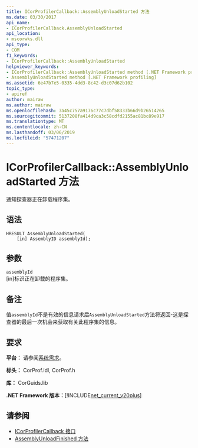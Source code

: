 ```yaml
---
title: ICorProfilerCallback::AssemblyUnloadStarted 方法
ms.date: 03/30/2017
api_name:
- ICorProfilerCallback.AssemblyUnloadStarted
api_location:
- mscorwks.dll
api_type:
- COM
f1_keywords:
- ICorProfilerCallback::AssemblyUnloadStarted
helpviewer_keywords:
- ICorProfilerCallback::AssemblyUnloadStarted method [.NET Framework profiling]
- AssemblyUnloadStarted method [.NET Framework profiling]
ms.assetid: 6e47b7e5-0335-4dd3-8c42-d3c07d62b102
topic_type:
- apiref
author: mairaw
ms.author: mairaw
ms.openlocfilehash: 3a45c757a9176c77c7dbf58333b66d9b26514265
ms.sourcegitcommit: 5137208fa414d9ca3c58cdfd2155ac81bc89e917
ms.translationtype: MT
ms.contentlocale: zh-CN
ms.lasthandoff: 03/06/2019
ms.locfileid: "57471207"
---
```

# <a name="icorprofilercallbackassemblyunloadstarted-method"></a>ICorProfilerCallback::AssemblyUnloadStarted 方法
通知探查器正在卸载程序集。  
  
## <a name="syntax"></a>语法  
  
```  
HRESULT AssemblyUnloadStarted(  
    [in] AssemblyID assemblyId);  
```  
  
## <a name="parameters"></a>参数  
 `assemblyId`  
 [in]标识正在卸载的程序集。  
  
## <a name="remarks"></a>备注  
 值`assemblyId`不是有效的信息请求后`AssemblyUnloadStarted`方法将返回-这是探查器的最后一次机会来获取有关此程序集的信息。  
  
## <a name="requirements"></a>要求  
 **平台：** 请参阅[系统需求](../../../../docs/framework/get-started/system-requirements.md)。  
  
 **标头：** CorProf.idl, CorProf.h  
  
 **库：** CorGuids.lib  
  
 **.NET Framework 版本：**[!INCLUDE[net_current_v20plus](../../../../includes/net-current-v20plus-md.md)]  
  
## <a name="see-also"></a>请参阅
- [ICorProfilerCallback 接口](../../../../docs/framework/unmanaged-api/profiling/icorprofilercallback-interface.md)
- [AssemblyUnloadFinished 方法](../../../../docs/framework/unmanaged-api/profiling/icorprofilercallback-assemblyunloadfinished-method.md)
